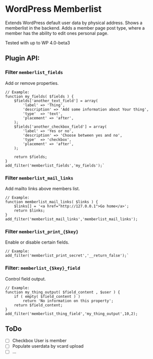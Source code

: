 # WordPress Memberlist #

Extends WordPress default user data by physical address. Shows a memberlist in the backend.
Adds a member page post type, where a member has the ability to edit ones personal page.

Tested with up to WP 4.0-beta3

## Plugin API: ##

### Filter `memberlist_fields` ###

Add or remove properties.
```
// Example:
function my_fields( $fields ) {
	$fields['another_text_field'] = array(
		'label' => 'Thing',
		'description' => 'Add some information about Your thing',
		'type'	=> 'text',
		'placement' => 'after',
	);
	$fields['another_checkbox_field'] = array(
		'label' => 'Yes or no',
		'description' => 'Choose between yes and no',
		'type'	=> 'checkbox',
		'placement' => 'after',
	);
	
	return $fields;
}
add_filter('memberlist_fields','my_fields');`
```

### Filter `memberlist_mail_links` ###

Add mailto links above members list.
```
// Example:
function memberlist_mail_links( $links ) {
	$links[] = '<a href="http://127.0.0.1">Go home</a>';
	return $links;
}
add_filter('memberlist_mail_links','memberlist_mail_links');
```

### Filter `memberlist_print_{$key}` ###

Enable or disable certain fields.
```
// Example:
add_filter('memberlist_print_secret','__return_false');`
```

### Filter: `memberlist_{$key}_field` ###

Control field output.
```
// Example:
function my_thing_output( $field_content , $user ) {
	if ( empty( $field_content ) )
		return 'No information on this property';
	return $field_content;
}
add_filter('memberlist_thing_field','my_thing_output',10,2);
```

## ToDo ##
 - [ ] Checkbox User is member
 - [ ] Populate userdata by vcard upload
 - [ ] ...